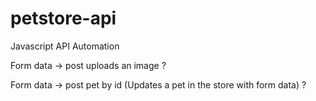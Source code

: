 # petstore-api

Javascript API Automation <br>

Form data -> post uploads an image ? <br>

Form data -> post pet by id (Updates a pet in the store with form data) ?